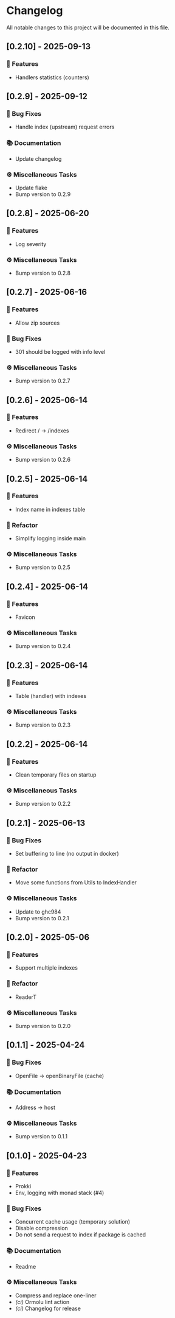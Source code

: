 # Changelog

All notable changes to this project will be documented in this file.

## [0.2.10] - 2025-09-13

### 🚀 Features

- Handlers statistics (counters)

## [0.2.9] - 2025-09-12

### 🐛 Bug Fixes

- Handle index (upstream) request errors

### 📚 Documentation

- Update changelog

### ⚙️ Miscellaneous Tasks

- Update flake
- Bump version to 0.2.9

## [0.2.8] - 2025-06-20

### 🚀 Features

- Log severity

### ⚙️ Miscellaneous Tasks

- Bump version to 0.2.8

## [0.2.7] - 2025-06-16

### 🚀 Features

- Allow zip sources

### 🐛 Bug Fixes

- 301 should be logged with info level

### ⚙️ Miscellaneous Tasks

- Bump version to 0.2.7

## [0.2.6] - 2025-06-14

### 🚀 Features

- Redirect / -> /indexes

### ⚙️ Miscellaneous Tasks

- Bump version to 0.2.6

## [0.2.5] - 2025-06-14

### 🚀 Features

- Index name in indexes table

### 🚜 Refactor

- Simplify logging inside main

### ⚙️ Miscellaneous Tasks

- Bump version to 0.2.5

## [0.2.4] - 2025-06-14

### 🚀 Features

- Favicon

### ⚙️ Miscellaneous Tasks

- Bump version to 0.2.4

## [0.2.3] - 2025-06-14

### 🚀 Features

- Table (handler) with indexes

### ⚙️ Miscellaneous Tasks

- Bump version to 0.2.3

## [0.2.2] - 2025-06-14

### 🚀 Features

- Clean temporary files on startup

### ⚙️ Miscellaneous Tasks

- Bump version to 0.2.2

## [0.2.1] - 2025-06-13

### 🐛 Bug Fixes

- Set buffering to line (no output in docker)

### 🚜 Refactor

- Move some functions from Utils to IndexHandler

### ⚙️ Miscellaneous Tasks

- Update to ghc984
- Bump version to 0.2.1

## [0.2.0] - 2025-05-06

### 🚀 Features

- Support multiple indexes

### 🚜 Refactor

- ReaderT

### ⚙️ Miscellaneous Tasks

- Bump version to 0.2.0

## [0.1.1] - 2025-04-24

### 🐛 Bug Fixes

- OpenFile -> openBinaryFile (cache)

### 📚 Documentation

- Address -> host

### ⚙️ Miscellaneous Tasks

- Bump version to 0.1.1

## [0.1.0] - 2025-04-23

### 🚀 Features

- Prokki
- Env, logging with monad stack (#4)

### 🐛 Bug Fixes

- Concurrent cache usage (temporary solution)
- Disable compression
- Do not send a request to index if package is cached

### 📚 Documentation

- Readme

### ⚙️ Miscellaneous Tasks

- Compress and replace one-liner
- *(ci)* Ormolu lint action
- *(ci)* Changelog for release

<!-- generated by git-cliff -->
